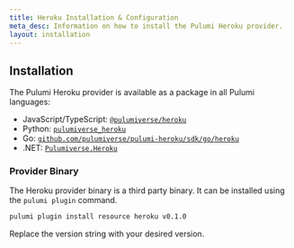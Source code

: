 ```yaml
---
title: Heroku Installation & Configuration
meta_desc: Information on how to install the Pulumi Heroku provider.
layout: installation
---
```


## Installation

The Pulumi Heroku provider is available as a package in all Pulumi languages:

* JavaScript/TypeScript: [`@pulumiverse/heroku`](https://www.npmjs.com/package/@pulumiverse/heroku)
* Python: [`pulumiverse_heroku`](https://pypi.org/project/pulumiverse_heroku/)
* Go: [`github.com/pulumiverse/pulumi-heroku/sdk/go/heroku`](https://github.com/pulumiverse/pulumi-heroku/sdk/go/heroku)
* .NET: [`Pulumiverse.Heroku`](https://www.nuget.org/packages/Pulumiverse.Heroku)

### Provider Binary

The Heroku provider binary is a third party binary. It can be installed using the `pulumi plugin` command.

```bash
pulumi plugin install resource heroku v0.1.0
```

Replace the version string with your desired version.
